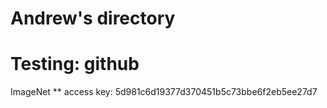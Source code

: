 # Andrew's directory
# Testing: github


ImageNet
 ** access key: 5d981c6d19377d370451b5c73bbe6f2eb5ee27d7
